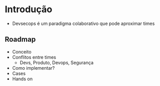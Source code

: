 # Introdução

- Devsecops é um paradigma colaborativo que pode aproximar times

## Roadmap

- Conceito
- Conflitos entre times
    - Devs, Produto, Devops, Segurança
- Como implementar?
- Cases
- Hands on